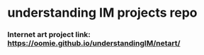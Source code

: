 # understanding IM projects repo

### Internet art project link: https://oomie.github.io/understandingIM/netart/
